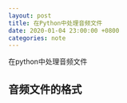 ```yaml
---
layout: post
title: 在Python中处理音频文件
date: 2020-01-04 23:00:00 +0800
categories: note
---
```



在python中处理音频文件

## 音频文件的格式



